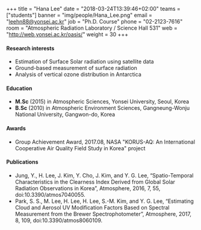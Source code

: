 +++
title = "Hana Lee"
date = "2018-03-24T13:39:46+02:00"
teams = ["students"]
banner = "img/people/Hana_Lee.png"
email = "leehn88@yonsei.ac.kr"
job = "Ph.D. Course"
phone = "02-2123-7616"
room = "Atmospheric Radiation Laboratory / Science Hall 531"
web = "http://web.yonsei.ac.kr/oasis/"
weight = 30
+++

#### Research interests
+ Estimation of Surface Solar radiation using satellite data
+ Ground-based measurement of surface radiation
+ Analysis of vertical ozone distribution in Antarctica

#### Education
 + **M.Sc** (2015) in Atmospheric Sciences, Yonsei University, Seoul, Korea
 + **B.Sc** (2010) in Atmospheric Environment Sciences, Gangneung-Wonju National University, Gangwon-do, Korea

#### Awards
 + Group Achievement Award, 2017.08, NASA "KORUS-AQ: An International Cooperative Air Quality Field Study in Korea" project

#### Publications
+ Jung, Y., H. Lee, J. Kim, Y. Cho, J. Kim, and Y. G. Lee, “Spatio-Temporal Characteristics in the Clearness Index Derived from Global Solar Radiation Observations in Korea”, Atmosphere, 2016, 7, 55, doi:10.3390/atmos7040055.
+ Park, S. S., M. Lee, H. Lee, H. Lee, S.-M. Kim, and Y. G. Lee, “Estimating Cloud and Aerosol UV Modification Factors Based on Spectral Measurement from the Brewer Spectrophotometer”, Atmosphere, 2017, 8, 109, doi:10.3390/atmos8060109.
